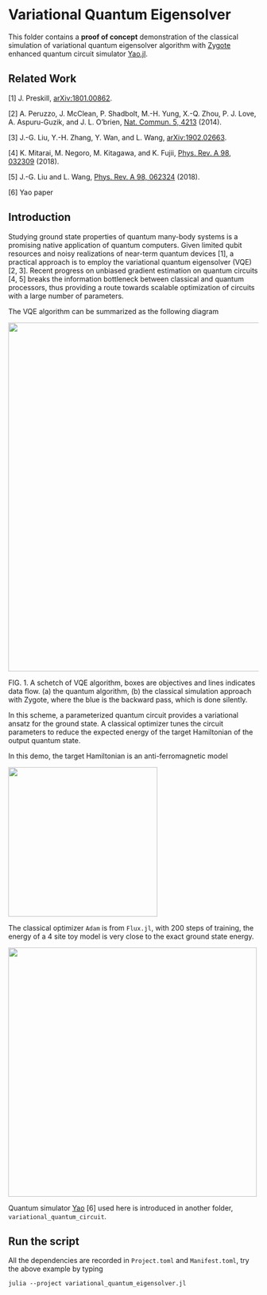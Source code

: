 # Variational Quantum Eigensolver

This folder contains a **proof of concept** demonstration of the classical simulation of variational quantum eigensolver algorithm with [Zygote](https://github.com/FluxML/Zygote.jl) enhanced quantum circuit simulator [Yao.jl](https://github.com/QuantumBFS/Yao.jl).

## Related Work

[1] J. Preskill, [arXiv:1801.00862](http://arxiv.org/abs/arXiv:1801.00862).

[2] A. Peruzzo, J. McClean, P. Shadbolt, M.-H. Yung, X.-Q. Zhou, P. J. Love, A. Aspuru-Guzik, and J. L. O’brien, [Nat. Commun. 5, 4213](https://www.nature.com/articles/ncomms5213) (2014).

[3] J.-G. Liu, Y.-H. Zhang, Y. Wan, and L. Wang, [arXiv:1902.02663](http://arxiv.org/abs/arXiv:1902.02663).

[4] K. Mitarai, M. Negoro, M. Kitagawa, and K. Fujii, [Phys. Rev. A 98, 032309](http://dx.doi.org/10.1103/PhysRevA.98.032309) (2018).

[5] J.-G. Liu and L. Wang, [Phys. Rev. A 98, 062324](http://dx.doi.org/10.1103/PhysRevA.98.062324) (2018).

[6] Yao paper



## Introduction

Studying ground state properties of quantum many-body systems is a promising native application of quantum computers. Given limited qubit resources and noisy realizations of near-term quantum devices [1], a practical approach is to employ the variational quantum eigensolver (VQE) [2, 3]. Recent progress on unbiased gradient estimation on quantum circuits [4, 5] breaks the information bottleneck between classical and quantum processors, thus providing a route towards scalable optimization of circuits with a large number of parameters.

The VQE algorithm can be summarized as the following diagram

<img src="vqe-bp.png" width="700"/>

FIG. 1. A schetch of VQE algorithm, boxes are objectives and lines indicates data flow. (a) the quantum algorithm, (b) the classical simulation approach with Zygote, where the blue is the backward pass, which is done silently.

In this scheme, a parameterized quantum circuit provides a variational ansatz for the ground state. A classical optimizer tunes the circuit parameters to reduce the expected energy of the target Hamiltonian of the output quantum state. 

In this demo, the target Hamiltonian is an anti-ferromagnetic model

<img src="hamiltonian.png" width="300"/>

The classical optimizer `Adam` is from `Flux.jl`, with 200 steps of training, the energy of a 4 site toy model is very close to the exact ground state energy.

<img src="loss-history.png" width="500"/>

Quantum simulator [Yao](https://quantumbfs.github.io/Yao.jl/latest/) [6] used here is introduced in another folder, `variational_quantum_circuit`.

## Run the script

All the dependencies are recorded in `Project.toml` and `Manifest.toml`, try the above example by typing

```
julia --project variational_quantum_eigensolver.jl
```
